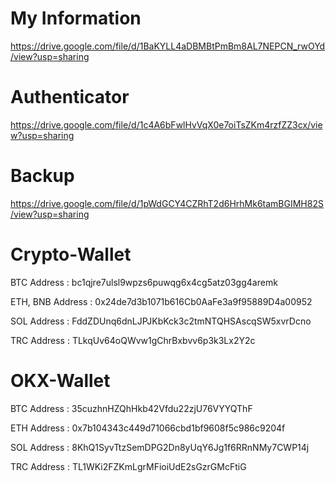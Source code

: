 # My Information
https://drive.google.com/file/d/1BaKYLL4aDBMBtPmBm8AL7NEPCN_rwOYd/view?usp=sharing

# Authenticator
https://drive.google.com/file/d/1c4A6bFwlHvVqX0e7oiTsZKm4rzfZZ3cx/view?usp=sharing

# Backup
https://drive.google.com/file/d/1pWdGCY4CZRhT2d6HrhMk6tamBGIMH82S/view?usp=sharing

# Crypto-Wallet
BTC Address : bc1qjre7ulsl9wpzs6puwqg6x4cg5atz03gg4aremk

ETH, BNB Address : 0x24de7d3b1071b616Cb0AaFe3a9f95889D4a00952

SOL Address : FddZDUnq6dnLJPJKbKck3c2tmNTQHSAscqSW5xvrDcno

TRC Address : TLkqUv64oQWvw1gChrBxbvv6p3k3Lx2Y2c

# OKX-Wallet
BTC Address : 35cuzhnHZQhHkb42Vfdu22zjU76VYYQThF

ETH Address : 0x7b104343c449d71066cbd1bf9608f5c986c9204f

SOL Address : 8KhQ1SyvTtzSemDPG2Dn8yUqY6Jg1f6RRnNMy7CWP14j

TRC Address : TL1WKi2FZKmLgrMFioiUdE2sGzrGMcFtiG
